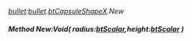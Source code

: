 _[bullet](../../modules/bullet/bullet-module.md):[bullet](../../modules/bullet/bullet-module.md).[btCapsuleShapeX](../../modules/bullet/bullet-btcapsuleshapex.md).New_
##### Method New:Void( radius:[btScalar](../../modules/bullet/bullet-btscalar.md),height:[btScalar](../../modules/bullet/bullet-btscalar.md) )
